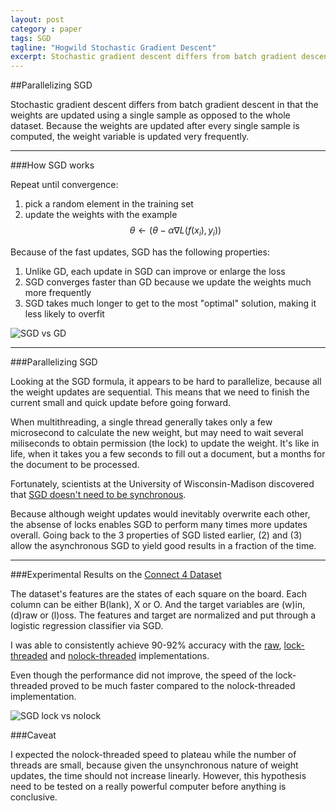 ```yaml
---
layout: post
category : paper
tags: SGD
tagline: "Hogwild Stochastic Gradient Descent"
excerpt: Stochastic gradient descent differs from batch gradient descent in that the weights are updated using a single sample as opposed to the whole dataset. Because the weights are updated after every single sample is computed, the weight variable is updated very frequently.
---
```


##Parallelizing SGD

Stochastic gradient descent differs from batch gradient descent in that the weights are updated using a single sample as opposed to the whole dataset. Because the weights are updated after every single sample is computed, the weight variable is updated very frequently.

---

###How SGD works

Repeat until convergence: 
1. pick a random element in the training set
2. update the weights with the example
$$\theta \leftarrow (\theta - \alpha \nabla L(f(x_i), y_i)) $$

Because of the fast updates, SGD has the following properties:
1. Unlike GD, each update in SGD can improve or enlarge the loss
2. SGD converges faster than GD because we update the weights much more frequently
3. SGD takes much longer to get to the most "optimal" solution, making it less likely to overfit

![SGD vs GD]({{site.imgrepo}}/sgdvsgd.png )

---

###Parallelizing SGD

Looking at the SGD formula, it appears to be hard to parallelize, because all the weight updates are sequential. This means that we need to finish the current small and quick update before going forward.

When multithreading, a single thread generally takes only a few microsecond to calculate the new weight, but may need to wait several miliseconds to obtain permission (the lock) to update the weight. It's like in life, when it takes you a few seconds to fill out a document, but a months for the document to be processed.

Fortunately, scientists at the University of Wisconsin-Madison discovered that [SGD doesn't need to be synchronous](https://www.eecs.berkeley.edu/~brecht/papers/hogwildTR.pdf).

Because although weight updates would inevitably overwrite each other, the absense of locks enables SGD to perform many times more updates overall. Going back to the 3 properties of SGD listed earlier, (2) and (3) allow the asynchronous SGD to yield good results in a fraction of the time. 

---

###Experimental Results on the [Connect 4 Dataset](https://archive.ics.uci.edu/ml/datasets/Connect-4)

The dataset's features are the states of each square on the board. Each column can be either B(lank), X or O. And the target variables are (w)in, (d)raw or (l)oss. The features and target are normalized and put through a logistic regression classifier via SGD.

I was able to consistently achieve 90-92% accuracy with the [raw](https://github.com/jxieeducation/HogwildSGD/blob/master/connect4/sync.py), [lock-threaded](https://github.com/jxieeducation/HogwildSGD/blob/master/connect4/async_lock.py) and [nolock-threaded](https://github.com/jxieeducation/HogwildSGD/blob/master/connect4/async_nolock.py) implementations. 

Even though the performance did not improve, the speed of the lock-threaded proved to be much faster compared to the nolock-threaded implementation. 

![SGD lock vs nolock]({{site.imgrepo}}/sgd-no-lock.png )

###Caveat

I expected the nolock-threaded speed to plateau while the number of threads are small, because given the unsynchronous nature of weight updates, the time should not increase linearly. However, this hypothesis need to be tested on a really powerful computer before anything is conclusive. 

